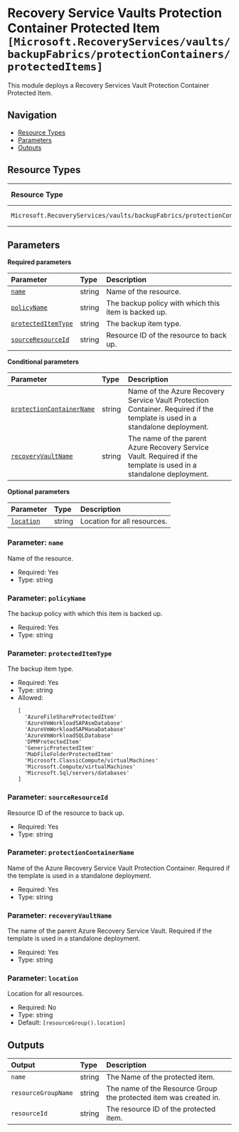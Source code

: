 # Recovery Service Vaults Protection Container Protected Item `[Microsoft.RecoveryServices/vaults/backupFabrics/protectionContainers/protectedItems]`

This module deploys a Recovery Services Vault Protection Container Protected Item.

## Navigation

- [Resource Types](#Resource-Types)
- [Parameters](#Parameters)
- [Outputs](#Outputs)

## Resource Types

| Resource Type | API Version |
| :-- | :-- |
| `Microsoft.RecoveryServices/vaults/backupFabrics/protectionContainers/protectedItems` | [2024-10-01](https://learn.microsoft.com/en-us/azure/templates/Microsoft.RecoveryServices/2024-10-01/vaults/backupFabrics/protectionContainers/protectedItems) |

## Parameters

**Required parameters**

| Parameter | Type | Description |
| :-- | :-- | :-- |
| [`name`](#parameter-name) | string | Name of the resource. |
| [`policyName`](#parameter-policyname) | string | The backup policy with which this item is backed up. |
| [`protectedItemType`](#parameter-protecteditemtype) | string | The backup item type. |
| [`sourceResourceId`](#parameter-sourceresourceid) | string | Resource ID of the resource to back up. |

**Conditional parameters**

| Parameter | Type | Description |
| :-- | :-- | :-- |
| [`protectionContainerName`](#parameter-protectioncontainername) | string | Name of the Azure Recovery Service Vault Protection Container. Required if the template is used in a standalone deployment. |
| [`recoveryVaultName`](#parameter-recoveryvaultname) | string | The name of the parent Azure Recovery Service Vault. Required if the template is used in a standalone deployment. |

**Optional parameters**

| Parameter | Type | Description |
| :-- | :-- | :-- |
| [`location`](#parameter-location) | string | Location for all resources. |

### Parameter: `name`

Name of the resource.

- Required: Yes
- Type: string

### Parameter: `policyName`

The backup policy with which this item is backed up.

- Required: Yes
- Type: string

### Parameter: `protectedItemType`

The backup item type.

- Required: Yes
- Type: string
- Allowed:
  ```Bicep
  [
    'AzureFileShareProtectedItem'
    'AzureVmWorkloadSAPAseDatabase'
    'AzureVmWorkloadSAPHanaDatabase'
    'AzureVmWorkloadSQLDatabase'
    'DPMProtectedItem'
    'GenericProtectedItem'
    'MabFileFolderProtectedItem'
    'Microsoft.ClassicCompute/virtualMachines'
    'Microsoft.Compute/virtualMachines'
    'Microsoft.Sql/servers/databases'
  ]
  ```

### Parameter: `sourceResourceId`

Resource ID of the resource to back up.

- Required: Yes
- Type: string

### Parameter: `protectionContainerName`

Name of the Azure Recovery Service Vault Protection Container. Required if the template is used in a standalone deployment.

- Required: Yes
- Type: string

### Parameter: `recoveryVaultName`

The name of the parent Azure Recovery Service Vault. Required if the template is used in a standalone deployment.

- Required: Yes
- Type: string

### Parameter: `location`

Location for all resources.

- Required: No
- Type: string
- Default: `[resourceGroup().location]`

## Outputs

| Output | Type | Description |
| :-- | :-- | :-- |
| `name` | string | The Name of the protected item. |
| `resourceGroupName` | string | The name of the Resource Group the protected item was created in. |
| `resourceId` | string | The resource ID of the protected item. |
